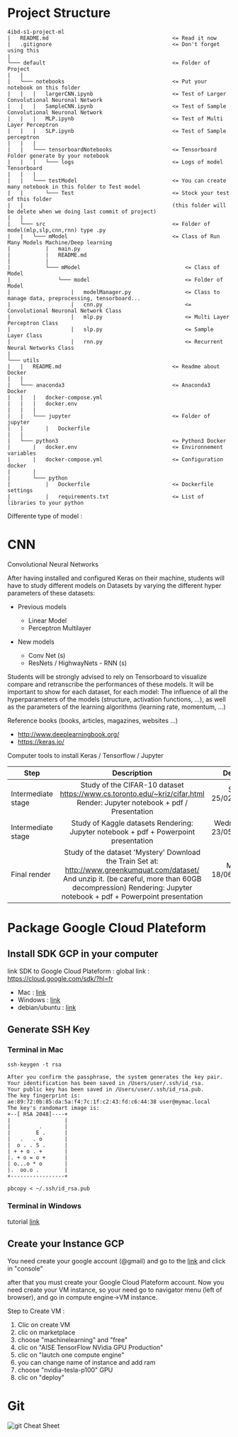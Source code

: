 # Project Structure

```
4ibd-s1-project-ml
|   README.md                                       <= Read it now
|   .gitignore                                      <= Don't forget using this
|
└─── default                                        <= Folder of Project
|   |
|   └─── notebooks                                  <= Put your notebook on this folder
|   |   |   largerCNN.ipynb                         <= Test of Larger Convolutional Neuronal Network
|   |   |   SampleCNN.ipynb                         <= Test of Sample Convolutional Neuronal Network
|   |   |   MLP.ipynb                               <= Test of Multi Layer Perceptron
|   |   |   SLP.ipynb                               <= Test of Sample perceptron
|   |   |
|   |   └─── tensorboardNotebooks                   <= Tensorboard Folder generate by your notebook
|   |   |   └─── logs                               <= Logs of model Tensorboard                
|   |   |
|   |   └─── testModel                              <= You can create many notebook in this folder to Test model
|   |       └─── Test                               <= Stock your test of this folder 
|   |                                               (this folder will be delete when we doing last commit of project)
|   |
|   └─── src                                        <= Folder of model(mlp,slp,cnn,rnn) type .py
|   |   └─── mModel                                 <= Class of Run Many Models Machine/Deep learning
|           |   main.py
|           |   README.md
|           |   
|           └─── mModel                                 <= Class of Model
|               └─── model                              <= Folder of Model
|                   |   modelManager.py                 <= Class to manage data, preprocessing, tensorboard...
|                   |   cnn.py                          <= Convolutional Neuronal Network Class
|                   |   mlp.py                          <= Multi Layer Perceptron Class
|                   |   slp.py                          <= Sample Layer Class
|                   |   rnn.py                          <= Recurrent Neural Networks Class
|
└─── utils
|   |   README.md                                   <= Readme about Docker
|   |
|   └─── anaconda3                                  <= Anaconda3 Docker
|   |   |   docker-compose.yml
|   |   |   docker.env
|   |   |
|   |   └─── jupyter                                <= Folder of jupyter
|   |       |   Dockerfile
|   |  
|   └─── python3                                    <= Python3 Docker
|       |   docker.env                              <= Environnement variables
|       |   docker-compose.yml                      <= Configuration docker
|       |
|       └─── python
|           |   Dockerfile                          <= Dockerfile settings
|           |   requirements.txt                    <= List of libraries to your python
```

Differente type of model :


# CNN
Convolutional Neural Networks

After having installed and configured Keras on their machine, students will have to study different models on Datasets by varying the different hyper parameters of these datasets:
* Previous models
  - Linear Model
  - Perceptron Multilayer
  
* New models
  - Conv Net (s)
  - ResNets / HighwayNets - RNN (s)
  
Students will be strongly advised to rely on Tensorboard to visualize compare and retranscribe the performances of these models.
It will be important to show for each dataset, for each model:
The influence of all the hyperparameters of the models (structure, activation functions, ...), as well as the parameters of the learning algorithms (learning rate, momentum, ...)

Reference books (books, articles, magazines, websites ...)
- http://www.deeplearningbook.org/
- https://keras.io/

Computer tools to install
Keras / Tensorflow / Jupyter

| Step                    | Description           | Deadline  |
| ----------------------- |:---------------------:| ---------:|
| Intermediate stage      | Study of the CIFAR-10 dataset https://www.cs.toronto.edu/~kriz/cifar.html Render: Jupyter notebook + pdf / Presentation | Sunday 25/02/2018 23h59 |
| Intermediate stage      | Study of Kaggle datasets Rendering: Jupyter notebook + pdf + Powerpoint presentation     | Wednesday 23/05/2018 23h59 |
| Final render | Study of the dataset 'Mystery' Download the Train Set at: http://www.greenkumquat.com/dataset/ And unzip it. (be careful, more than 60GB decompression) Rendering: Jupyter notebook + pdf + Powerpoint presentation | Monday 18/06/2018 23h59 |

# Package Google Cloud Plateform

## Install SDK GCP in your computer
link SDK to Google Cloud Plateform :
global link : https://cloud.google.com/sdk/?hl=fr
- Mac : [link](https://cloud.google.com/sdk/docs/quickstart-macos?hl=fr)
- Windows : [link](https://cloud.google.com/sdk/docs/quickstart-windows?hl=fr)
- debian/ubuntu : [link](https://cloud.google.com/sdk/docs/quickstart-debian-ubuntu?hl=fr)

## Generate SSH Key

### Terminal in Mac
```
ssh-keygen -t rsa

After you confirm the passphrase, the system generates the key pair.
Your identification has been saved in /Users/user/.ssh/id_rsa.
Your public key has been saved in /Users/user/.ssh/id_rsa.pub.
The key fingerprint is:
ae:89:72:0b:85:da:5a:f4:7c:1f:c2:43:fd:c6:44:38 user@mymac.local
The key's randomart image is:
+--[ RSA 2048]----+
|                 |
|         .       |
|        E .      |
|   .   . o       |
|  o . . S .      |
| + + o . +       |
|. + o = o +      |
| o...o * o       |
|.  oo.o .        |
+-----------------+

pbcopy < ~/.ssh/id_rsa.pub
```

### Terminal in Windows
tutorial [link](http://www.kevinsubileau.fr/informatique/astuces-tutoriels/windows-10-client-serveur-ssh-natif.html)


## Create your Instance GCP

You need create your google account (@gmail) and go to the [link](https://cloud.google.com/) and click in "console"

after that you must create your Google Cloud Plateform account.
Now you need create your VM instance, so your need go to navigator menu (left of browser), and go in compute engine->VM instance.

 Step to Create VM :
1. Clic on create VM
2. clic on marketplace
3. choose "machinelearning" and "free"
4. clic on "AISE TensorFlow NVidia GPU Production"
5. clic on "lautch one compute engine"
6. you can change name of instance and add ram
7. choose "nvidia-tesla-p100" GPU
8. clic on "deploy"

# Git

![git Cheat Sheet](https://github.com/Harisonm/4aibd-s1-project-ml/blob/master/docs/man_GIT.jpg)




